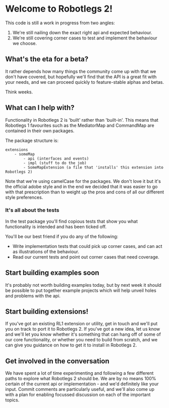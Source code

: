 # Welcome to Robotlegs 2!

This code is still a work in progress from two angles:

1. We're still nailing down the exact right api and expected behaviour.
2. We're still covering corner cases to test and implement the behaviour we choose.

## What's the eta for a beta?

It rather depends how many things the community come up with that we don't have covered, but hopefully we'll find that the API is a great fit with your needs, and we can proceed quickly to feature-stable alphas and betas.

Think weeks.

## What can I help with?

Functionality in Robotlegs 2 is 'built' rather than 'built-in'. This means that Robotlegs 1 favourites such as the MediatorMap and CommandMap are contained in their own packages.

The package structure is:

	extensions
		- someMap
			- api (interfaces and events)
			- impl (stuff to do the job)
			- SomeMapExtension (a file that 'installs' this extension into Robotlegs 2)
			

Note that we're using camelCase for the packages. We don't love it but it's the official adobe style and in the end we decided that it was easier to go with that prescription than to weight up the pros and cons of all our different style preferences.

### It's all about the tests

In the test package you'll find copious tests that show you what functionality is intended and has been ticked off.

You'll be our best friend if you do any of the following:

* Write implementation tests that could pick up corner cases, and can act as illustrations of the behaviour.
* Read our current tests and point out corner cases that need coverage.

## Start building examples soon

It's probably not worth building examples today, but by next week it should be possible to put together example projects which will help unveil holes and problems with the api.

## Start building extensions!

If you've got an existing RL1 extension or utility, get in touch and we'll put you on track to port it to Robotlegs 2. If you've got a new idea, let us know and we'll let you know whether it's something that can hang off of some of our core functionality, or whether you need to build from scratch, and we can give you guidance on how to get it to install in Robotlegs 2.

## Get involved in the conversation

We have spent a lot of time experimenting and following a few different paths to explore what Robotlegs 2 should be. We are by no means 100% certain of the current api or implementation - and we'd definitely like your input. Commit comments are particularly useful, and we'll also come up with a plan for enabling focussed discussion on each of the important topics.